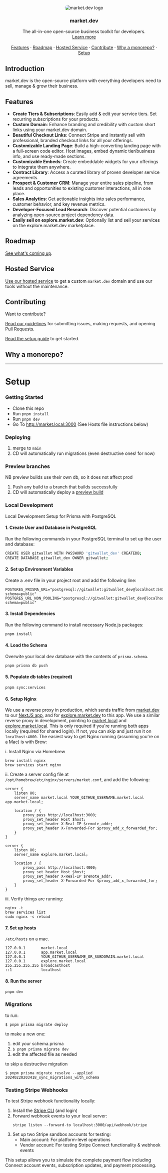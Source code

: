 <p align="center" dir="auto">
    <img src="public/thumbnail.png" alt="market.dev logo" style="border-radius: 8px;">
</p>

<h3 align="center" dir="auto">market.dev</h3>
<p align="center" dir="auto">
    The all-in-one open-source business toolkit for developers.
    <br>
    <a href="https://market.dev/" rel="nofollow">Learn more</a>
    <br>
    <br>
    <a href="#features">Features</a> ·
    <a href="#roadmap">Roadmap</a> ·
    <a href="#hosted-service">Hosted Service</a> ·
    <a href="#contributing">Contribute</a> ·
    <a href="#why-a-monorepo">Why a monorepo?</a> ·
    <a href="#setup">Setup</a>
</p>

## Introduction

market.dev is the open-source platform with everything developers need to sell, manage & grow their business.

## Features

- **Create Tiers & Subscriptions**: Easily add & edit your service tiers. Set recurring subscriptions for your products.
- **Custom Domain**: Enhance branding and credibility with custom short links using your market.dev domain.
- **Beautiful Checkout Links**: Connect Stripe and instantly sell with professional, branded checkout links for all your offerings.
- **Customizable Landing Page**: Build a high-converting landing page with a full-screen code editor. Host images, embed dynamic tier/business info, and use ready-made sections.
- **Customizable Embeds**: Create embeddable widgets for your offerings to integrate them anywhere.
- **Contract Library**: Access a curated library of proven developer service agreements.
- **Prospect & Customer CRM**: Manage your entire sales pipeline, from leads and opportunities to existing customer interactions, all in one place.
- **Sales Analytics**: Get actionable insights into sales performance, customer behavior, and key revenue metrics.
- **Developer-Focused Lead Research**: Discover potential customers by analyzing open-source project dependency data.
- **Easily sell on explore.market.dev**: Optionally list and sell your services on the explore.market.dev marketplace.

## Roadmap

[See what's coming up](https://github.com/orgs/market-dot-dev/projects/1).

## Hosted Service

[Use our hosted service](https://market.dev/) to get a custom `market.dev` domain and use our tools without the maintenance.

## Contributing

Want to contribute?

[Read our guidelines](CONTRIBUTING.md) for submitting issues, making requests, and opening Pull Requests.

[Read the setup guide](#setup) to get started.

## Why a monorepo?

---

# Setup

### Getting Started

- Clone this repo
- Run `pnpm install`
- Run `pnpm dev`
- Go To http://market.local:3000 (See Hosts file instructions below)

### Deploying

1. merge to `main`
1. CD will automatically run migrations (even destructive ones! for now)

### Preview branches

NB preview builds use their own db, so it does not affect prod

1. Push any build to a branch that builds successfully
1. CD will automatically deploy a [preview build](https://vercel.com/marketdotdev/store/deployments?environment=preview)

### Local Development

Local Development Setup for Prisma with PostgreSQL

#### 1. Create User and Database in PostgreSQL

Run the following commands in your PostgreSQL terminal to set up the user and database:

```bash
CREATE USER gitwallet WITH PASSWORD 'gitwallet_dev' CREATEDB;
CREATE DATABASE gitwallet_dev OWNER gitwallet;
```

#### 2. Set up Environment Variables

Create a .env file in your project root and add the following line:

```env
POSTGRES_PRISMA_URL="postgresql://gitwallet:gitwallet_dev@localhost:5432/gitwallet_dev?schema=public"
POSTGRES_URL_NON_POOLING="postgresql://gitwallet:gitwallet_dev@localhost:5432/gitwallet_dev?schema=public"
```

#### 3. Install Dependencies

Run the following command to install necessary Node.js packages:

```bash
pnpm install
```

#### 4. Load the Schema

Overwite your local dev database with the contents of `prisma.schema`.

```bash
pnpm prisma db push
```

#### 5. Populate db tables (required)

```bash
pnpm sync:services
```

#### 6. Setup Nginx

We use a reverse proxy in production, which sends traffic from [market.dev](https://market.dev) to our [NextJS app](https://github.com/market-dot-dev/store), and for [explore.market.dev](https://explore.market.dev) to this app. We use a similar reverse proxy in development, pointing to [market.local](http://market.local) and [explore.market.local](http://explore.market.local). This is only required if you're running both apps locally (required for shared login). If not, you can skip and just run it on `localhost:4000`. The easiest way to get Nginx running (assuming you're on a Mac) is with Brew:

i. Install Nginx via Homebrew

```
brew install nginx
brew services start nginx
```

ii. Create a server config file at `/opt/homebrew/etc/nginx/servers/market.conf`, and add the following:

```
server {
    listen 80;
    server_name market.local YOUR_GITHUB_USERNAME.market.local app.market.local;

    location / {
        proxy_pass http://localhost:3000;
        proxy_set_header Host $host;
        proxy_set_header X-Real-IP $remote_addr;
        proxy_set_header X-Forwarded-For $proxy_add_x_forwarded_for;
    }
}

server {
    listen 80;
    server_name explore.market.local;

    location / {
        proxy_pass http://localhost:4000;
        proxy_set_header Host $host;
        proxy_set_header X-Real-IP $remote_addr;
        proxy_set_header X-Forwarded-For $proxy_add_x_forwarded_for;
    }
}
```

iii. Verify things are running:

```
nginx -t
brew services list
sudo nginx -s reload
```

#### 7. Set up hosts

`/etc/hosts` on a mac.

```
127.0.0.1       market.local
127.0.0.1       app.market.local
127.0.0.1       YOUR_GITHUB_USERNAME_OR_SUBDOMAIN.market.local
127.0.0.1       explore.market.local
255.255.255.255 broadcasthost
::1             localhost
```

#### 8. Run the server

```bash
pnpm dev
```

### Migrations

to run:

`$ pnpm prisma migrate deploy`

to make a new one:

1. edit your schema.prisma
1. `$ pnpm prisma migrate dev`
1. edit the affected file as needed

to skip a destructive migration

`$ pnpm prisma migrate resolve --applied 20240220203418_sync_migrations_with_schema`

### Testing Stripe Webhooks

To test Stripe webhook functionality locally:

1. Install the [Stripe CLI](https://stripe.com/docs/stripe-cli) (and login)
2. Forward webhook events to your local server:
   ```
   stripe listen --forward-to localhost:3000/api/webhook/stripe
   ```
3. Set up two Stripe sandbox accounts for testing:
   - Main account: For platform-level operations
   - Vendor account: For testing Stripe Connect functionality & webhook events

This setup allows you to simulate the complete payment flow including Connect account events, subscription updates, and payment processing.
